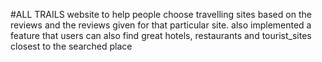#ALL TRAILS
website to help people choose travelling sites
based on the reviews and the reviews given for that particular site.
also implemented a feature that users can also find great hotels, restaurants and tourist_sites closest to the searched place
